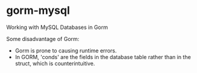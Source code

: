 # gorm-mysql

Working with MySQL Databases in Gorm


Some disadvantage of Gorm:
- Gorm is prone to causing runtime errors.
- In GORM, 'conds' are the fields in the database table rather than in the struct, which is counterintuitive.
